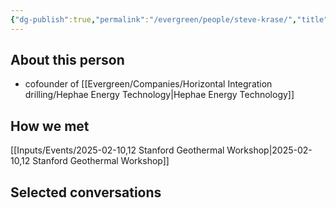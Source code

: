 ```yaml
---
{"dg-publish":true,"permalink":"/evergreen/people/steve-krase/","title":"CEO","tags":["c_level","people","geo_eco"]}
---
```


## About this person
- cofounder of [[Evergreen/Companies/Horizontal Integration drilling/Hephae Energy Technology\|Hephae Energy Technology]]

## How we met
[[Inputs/Events/2025-02-10,12 Stanford Geothermal Workshop\|2025-02-10,12 Stanford Geothermal Workshop]]

## Selected conversations
